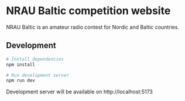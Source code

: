 # NRAU Baltic competition website

NRAU Baltic is an amateur radio contest for Nordic and Baltic countries.

## Development

```sh
# Install dependencies
npm install

# Run development server
npm run dev
```

Development server will be available on http://localhost:5173

